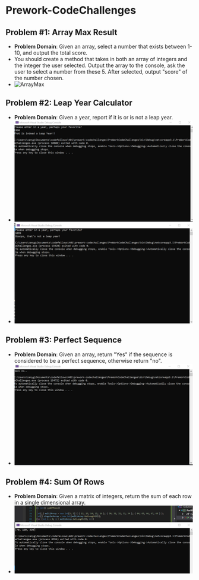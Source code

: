 # Prework-CodeChallenges

## Problem #1: Array Max Result
- **Problem Domain**: Given an array, select a number that exists between 1-10, and output the total score. 
- You should create a method that takes in both an array of integers and the integer the user selected. Output the array to the console, ask the user to select a number from these 5. After selected, output "score" of the number chosen.
- ![ArrayMax](/assets/preworkcc1.png)

## Problem #2: Leap Year Calculator 
- **Problem Domain**: Given a year, report if it is or is not a leap year.
- ![Is-A-Leap-Year](/assets/isaleapyear.png)
- ![Not-A-Leap-Year](/assets/prework-leapyear.png)

## Problem #3: Perfect Sequence
- **Problem Domain**: Given an array, return "Yes" if the sequence is considered to be a perfect sequence, otherwise return "no".
- ![Perfect-Sequence](/assets/perfect-sequence.png)

## Problem #4: Sum Of Rows
- **Problem Domain**: Given a matrix of integers, return the sum of each row in a single dimensional array.
- ![Sum-Of-Rows](/assets/sumofrows.png)
